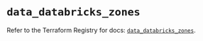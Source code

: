 # `data_databricks_zones`

Refer to the Terraform Registry for docs: [`data_databricks_zones`](https://registry.terraform.io/providers/databricks/databricks/1.51.0/docs/data-sources/zones).
